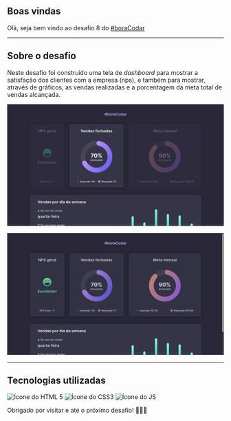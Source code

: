 ## Boas vindas
Olá, seja bem vindo ao desafio 8 do [#boraCodar](https://www.rocketseat.com.br/boracodar)

---

## Sobre o desafio
Neste desafio foi construído uma tela de *dashboard* para mostrar a satisfação dos clientes com a empresa (nps), e também para mostrar, através de gráficos, as vendas realizadas e a porcentagem da meta total de vendas alcançada.

![Print da tela 1](src/images/print-screen-1.png)

![Print da tela 2](src/images/print-screen-2.png)

---

## Tecnologias utilizadas
![Ícone do HTML 5](https://cdn-icons-png.flaticon.com/64/5968/5968267.png)
![Ícone do CSS3](https://cdn-icons-png.flaticon.com/64/5968/5968242.png)
![Ícone do JS](https://cdn-icons-png.flaticon.com/64/5968/5968292.png)

Obrigado por visitar e até o próximo desafio! 🚀🚀🚀
